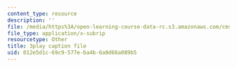 ```yaml
---
content_type: resource
description: ''
file: /media/https%3A/open-learning-course-data-rc.s3.amazonaws.com/cms-s63-playful-augmented-reality-audio-design-exploration-fall-2019/012e5d1c69c9577eba4b6a0d66a089b5_Q6i-gekn__8.srt
file_type: application/x-subrip
resourcetype: Other
title: 3play caption file
uid: 012e5d1c-69c9-577e-ba4b-6a0d66a089b5
---
```

